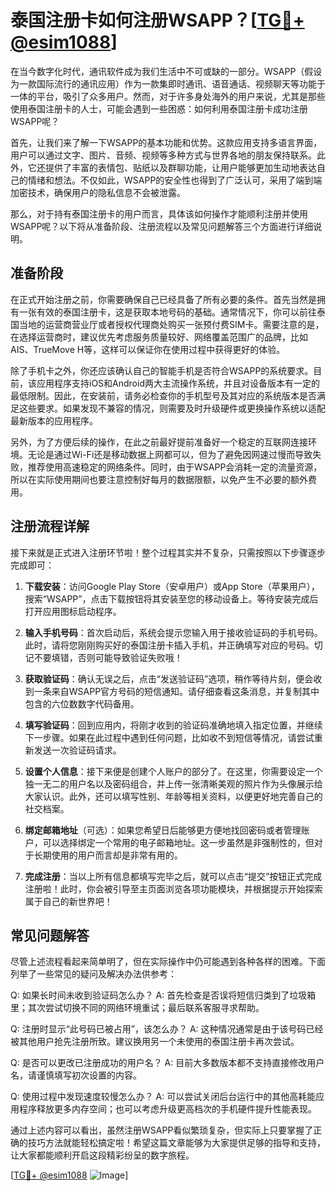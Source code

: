 # 泰国注册卡如何注册WSAPP？[[TG💪+ @esim1088](https://t.me/s/esim1088)]

在当今数字化时代，通讯软件成为我们生活中不可或缺的一部分。WSAPP（假设为一款国际流行的通讯应用）作为一款集即时通讯、语音通话、视频聊天等功能于一体的平台，吸引了众多用户。然而，对于许多身处海外的用户来说，尤其是那些使用泰国注册卡的人士，可能会遇到一些困惑：如何利用泰国注册卡成功注册WSAPP呢？

首先，让我们来了解一下WSAPP的基本功能和优势。这款应用支持多语言界面，用户可以通过文字、图片、音频、视频等多种方式与世界各地的朋友保持联系。此外，它还提供了丰富的表情包、贴纸以及群聊功能，让用户能够更加生动地表达自己的情绪和想法。不仅如此，WSAPP的安全性也得到了广泛认可，采用了端到端加密技术，确保用户的隐私信息不会被泄露。

那么，对于持有泰国注册卡的用户而言，具体该如何操作才能顺利注册并使用WSAPP呢？以下将从准备阶段、注册流程以及常见问题解答三个方面进行详细说明。

## 准备阶段

在正式开始注册之前，你需要确保自己已经具备了所有必要的条件。首先当然是拥有一张有效的泰国注册卡，这是获取本地号码的基础。通常情况下，你可以前往泰国当地的运营商营业厅或者授权代理商处购买一张预付费SIM卡。需要注意的是，在选择运营商时，建议优先考虑服务质量较好、网络覆盖范围广的品牌，比如AIS、TrueMove H等，这样可以保证你在使用过程中获得更好的体验。

除了手机卡之外，你还应该确认自己的智能手机是否符合WSAPP的系统要求。目前，该应用程序支持iOS和Android两大主流操作系统，并且对设备版本有一定的最低限制。因此，在安装前，请务必检查你的手机型号及其对应的系统版本是否满足这些要求。如果发现不兼容的情况，则需要及时升级硬件或更换操作系统以适配最新版本的应用程序。

另外，为了方便后续的操作，在此之前最好提前准备好一个稳定的互联网连接环境。无论是通过Wi-Fi还是移动数据上网都可以，但为了避免因网速过慢而导致失败，推荐使用高速稳定的网络条件。同时，由于WSAPP会消耗一定的流量资源，所以在实际使用期间也要注意控制好每月的数据限额，以免产生不必要的额外费用。

## 注册流程详解

接下来就是正式进入注册环节啦！整个过程其实并不复杂，只需按照以下步骤逐步完成即可：

1. **下载安装**：访问Google Play Store（安卓用户）或App Store（苹果用户），搜索“WSAPP”，点击下载按钮将其安装至您的移动设备上。等待安装完成后打开应用图标启动程序。

2. **输入手机号码**：首次启动后，系统会提示您输入用于接收验证码的手机号码。此时，请将您刚刚购买好的泰国注册卡插入手机，并正确填写对应的号码。切记不要填错，否则可能导致验证失败哦！

3. **获取验证码**：确认无误之后，点击“发送验证码”选项，稍作等待片刻，便会收到一条来自WSAPP官方号码的短信通知。请仔细查看这条消息，并复制其中包含的六位数数字代码备用。

4. **填写验证码**：回到应用内，将刚才收到的验证码准确地填入指定位置，并继续下一步骤。如果在此过程中遇到任何问题，比如收不到短信等情况，请尝试重新发送一次验证码请求。

5. **设置个人信息**：接下来便是创建个人账户的部分了。在这里，你需要设定一个独一无二的用户名以及密码组合，并上传一张清晰美观的照片作为头像展示给大家认识。此外，还可以填写性别、年龄等相关资料，以便更好地完善自己的社交档案。

6. **绑定邮箱地址**（可选）：如果您希望日后能够更方便地找回密码或者管理账户，可以选择绑定一个常用的电子邮箱地址。这一步虽然是非强制性的，但对于长期使用的用户而言却是非常有用的。

7. **完成注册**：当以上所有信息都填写完毕之后，就可以点击“提交”按钮正式完成注册啦！此时，你会被引导至主页面浏览各项功能模块，并根据提示开始探索属于自己的新世界吧！

## 常见问题解答

尽管上述流程看起来简单明了，但在实际操作中仍可能遇到各种各样的困难。下面列举了一些常见的疑问及解决办法供参考：

Q: 如果长时间未收到验证码怎么办？
A: 首先检查是否误将短信归类到了垃圾箱里；其次尝试切换不同的网络环境重试；最后联系客服寻求帮助。

Q: 注册时显示“此号码已被占用”，该怎么办？
A: 这种情况通常是由于该号码已经被其他用户抢先注册所致。建议换用另一个未使用的泰国注册卡再次尝试。

Q: 是否可以更改已注册成功的用户名？
A: 目前大多数版本都不支持直接修改用户名，请谨慎填写初次设置的内容。

Q: 使用过程中发现速度较慢怎么办？
A: 可以尝试关闭后台运行中的其他高耗能应用程序释放更多内存空间；也可以考虑升级更高档次的手机硬件提升性能表现。

通过上述内容可以看出，虽然注册WSAPP看似繁琐复杂，但实际上只要掌握了正确的技巧方法就能轻松搞定啦！希望这篇文章能够为大家提供足够的指导和支持，让大家都能顺利开启这段精彩纷呈的数字旅程。

[[TG💪+ @esim1088](https://t.me/s/esim1088) ![Image](https://i.postimg.cc/4NQfJmqS/Snipaste-2025-05-13-00-14-12.png)]